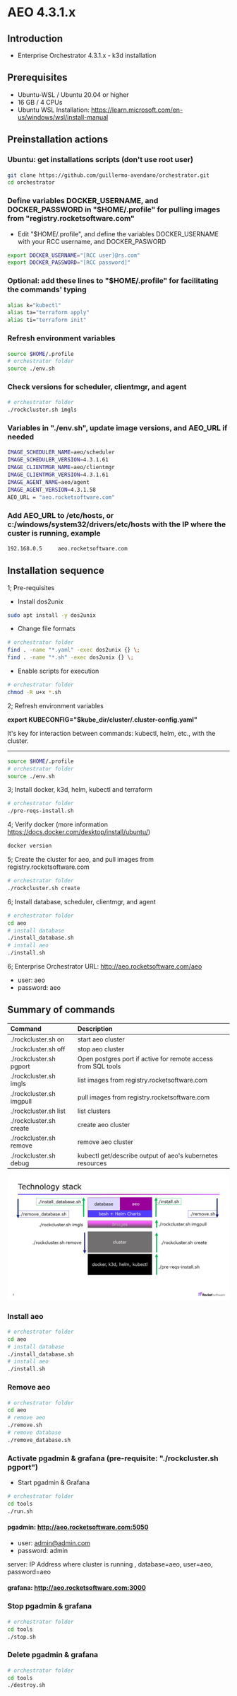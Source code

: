 # AEO 4.3.1.x

## Introduction

- Enterprise Orchestrator 4.3.1.x - k3d installation

## Prerequisites

- Ubuntu-WSL / Ubuntu 20.04 or higher
- 16 GB / 4 CPUs
- Ubuntu WSL Installation: <https://learn.microsoft.com/en-us/windows/wsl/install-manual>

## Preinstallation actions

### Ubuntu: get installations scripts (don't use root user)

```bash
git clone https://github.com/guillermo-avendano/orchestrator.git
cd orchestrator
```

### Define variables DOCKER_USERNAME, and DOCKER_PASSWORD in "$HOME/.profile" for pulling images from "registry.rocketsoftware.com"

- Edit "$HOME/.profile", and define the variables DOCKER_USERNAME with your RCC username, and DOCKER_PASWORD

```bash
export DOCKER_USERNAME="[RCC user]@rs.com"
export DOCKER_PASSWORD="[RCC password]"
```

### Optional: add these lines to "$HOME/.profile" for facilitating the commands' typing

```bash
alias k="kubectl"
alias ta="terraform apply"
alias ti="terraform init"
```

### Refresh environment variables

```bash
source $HOME/.profile
# orchestrator folder
source ./env.sh
```

### Check versions for scheduler, clientmgr, and agent

```bash
# orchestrator folder
./rockcluster.sh imgls
```

### Variables in "./env.sh", update image versions, and AEO_URL if needed

```bash
IMAGE_SCHEDULER_NAME=aeo/scheduler
IMAGE_SCHEDULER_VERSION=4.3.1.61
IMAGE_CLIENTMGR_NAME=aeo/clientmgr
IMAGE_CLIENTMGR_VERSION=4.3.1.61
IMAGE_AGENT_NAME=aeo/agent
IMAGE_AGENT_VERSION=4.3.1.58
AEO_URL = "aeo.rocketsoftware.com"
```

### Add AEO_URL to /etc/hosts, or c:/windows/system32/drivers/etc/hosts with the IP where the custer is running, example

```bash
192.168.0.5     aeo.rocketsoftware.com
```

## Installation sequence

1; Pre-requisites

- Install dos2unix

```bash
sudo apt install -y dos2unix
```

- Change file formats

```bash
# orchestrator folder
find . -name "*.yaml" -exec dos2unix {} \;
find . -name "*.sh" -exec dos2unix {} \;
```

- Enable scripts for execution

```bash
# orchestrator folder
chmod -R u+x *.sh
```

2; Refresh environment variables

**export KUBECONFIG="$kube_dir/cluster/.cluster-config.yaml"**

It's key for interaction between commands: kubectl, helm, etc., with the cluster.
***

```bash
source $HOME/.profile
# orchestrator folder
source ./env.sh
```

3; Install docker, k3d, helm, kubectl and terraform

```bash
# orchestrator folder
./pre-reqs-install.sh
```

4; Verify docker (more information <https://docs.docker.com/desktop/install/ubuntu/>)

```bash
docker version
```

5; Create the cluster for aeo, and pull images from registry.rocketsoftware.com

```bash
# orchestrator folder
./rockcluster.sh create
```

6; Install database, scheduler, clientmgr, and agent

```bash
# orchestrator folder
cd aeo
# install database
./install_database.sh
# install aeo
./install.sh
```

6; Enterprise Orchestrator URL: <http://aeo.rocketsoftware.com/aeo>

- user: aeo
- password: aeo

## Summary of commands

| Command | Description |
|:---|:---|
| ./rockcluster.sh on | start aeo cluster |
| ./rockcluster.sh off | stop aeo cluster |
| ./rockcluster.sh pgport | Open postgres port if active for remote access from SQL tools |
| ./rockcluster.sh imgls | list images from registry.rocketsoftware.com |
| ./rockcluster.sh imgpull | pull images from registry.rocketsoftware.com |
| ./rockcluster.sh list | list clusters |
| ./rockcluster.sh create | create aeo cluster |
| ./rockcluster.sh remove | remove aeo cluster |
| ./rockcluster.sh debug | kubectl get/describe output of aeo's kubernetes resources |

![AEO k3d commands](common/aeo_k3d_stack.png)

### Install aeo

```bash
# orchestrator folder
cd aeo
# install database
./install_database.sh
# install aeo
./install.sh
```

### Remove aeo

```bash
# orchestrator folder
cd aeo
# remove aeo
./remove.sh
# remove database
./remove_database.sh
```

### Activate pgadmin & grafana (pre-requisite: "./rockcluster.sh pgport")

- Start pgadmin & Grafana

```bash
# orchestrator folder
cd tools
./run.sh
```

#### pgadmin: <http://aeo.rocketsoftware.com:5050>

- user: <admin@admin.com>
- password: admin

server: IP Address where cluster is running , database=aeo, user=aeo, password=aeo

#### grafana: <http://aeo.rocketsoftware.com:3000>

### Stop pgadmin & grafana

```bash
# orchestrator folder
cd tools
./stop.sh
```

### Delete pgadmin & grafana

```bash
# orchestrator folder
cd tools
./destroy.sh
```
